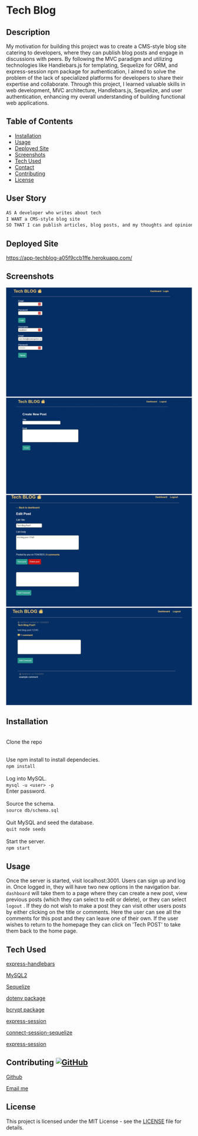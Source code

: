 # Tech Blog


## Description
My motivation for building this project was to create a CMS-style blog site catering to developers, where they can publish blog posts and engage in discussions with peers. By following the MVC paradigm and utilizing technologies like Handlebars.js for templating, Sequelize for ORM, and express-session npm package for authentication, I aimed to solve the problem of the lack of specialized platforms for developers to share their expertise and collaborate. Through this project, I learned valuable skills in web development, MVC architecture, Handlebars.js, Sequelize, and user authentication, enhancing my overall understanding of building functional web applications.

## Table of Contents

- [Installation](#installation)
- [Usage](#usage)
- [Deployed Site](#deployed-site)
- [Screenshots](#sceenshots)
- [Tech Used](#tech-used)
- [Contact](#contributing)
- [Contributing](#contributing)
- [License](#license)



## User Story

```md
AS A developer who writes about tech
I WANT a CMS-style blog site
SO THAT I can publish articles, blog posts, and my thoughts and opinions
```
## Deployed Site
https://app-techblog-a05f9ccb1ffe.herokuapp.com/

## Screenshots
![techblog-login-dashboard](assets/techblog-logindashboard.png)
![techblog-create-a-post](assets/techblog_createpost.jpg)
![techblog-edit-a-post](assets/techblog_editpost.jpg)
![techblog-view-post](assets/techblog_viewpost.jpg)

## Installation
<br />Clone the repo  <br />

<br />Use npm install to install dependecies. <br />
  `npm install` <br />
<br />Log into MySQL. <br />
  `mysql -u <user> -p ` <br />
Enter password. <br />
<br />Source the schema. <br />
  `source db/schema.sql` <br />
<br />Quit MySQL and seed the database.  <br />
  `quit
  node seeds`  <br />
<br />Start the server. <br />
  `npm start`

## Usage
Once the server is started, visit localhost:3001. Users can sign up and log in. 
Once logged in, they will have two new options in the navigation bar. `dashboard` will take them to a page where they can create a new post, view previous posts (which they can select to edit or delete), or they can select `logout` . If they do not wish to make a post they can visit other users posts by either clicking on the title or comments. 
Here the user can see all the comments for this post and they can leave one of their own. If the user wishes to return to the homepage they can click on 'Tech POST' to take them back to the home page.

## Tech Used

[express-handlebars](https://www.npmjs.com/package/express-handlebars)

[MySQL2](https://www.npmjs.com/package/mysql2) 

[Sequelize](https://www.npmjs.com/package/sequelize)

[dotenv package](https://www.npmjs.com/package/dotenv)

[bcrypt package](https://www.npmjs.com/package/bcrypt)

[express-session](https://www.npmjs.com/package/express-session)

[connect-session-sequelize](https://www.npmjs.com/package/connect-session-sequelize)

[express-session](https://www.npmjs.com/package/express-session)


## Contributing [![GitHub](https://badgen.net/badge/icon/github?icon=github&label)](https://github.com)

[Github](https://github.com/karafaris/TechBlog.git)

[Email me](karafaris@icloud.com)


## License

This project is licensed under the MIT License - see the [LICENSE](LICENSE) file for details.
